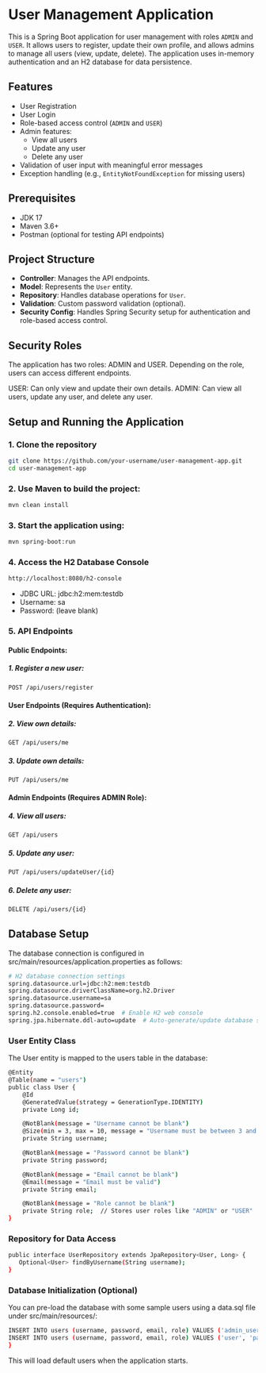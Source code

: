 # User Management Application

This is a Spring Boot application for user management with roles `ADMIN` and `USER`. It allows users to register, update their own profile, and allows admins to manage all users (view, update, delete). The application uses in-memory authentication and an H2 database for data persistence.

## Features

- User Registration
- User Login
- Role-based access control (`ADMIN` and `USER`)
- Admin features:
    - View all users
    - Update any user
    - Delete any user
- Validation of user input with meaningful error messages
- Exception handling (e.g., `EntityNotFoundException` for missing users)

## Prerequisites

- JDK 17
- Maven 3.6+
- Postman (optional for testing API endpoints)

## Project Structure

- **Controller**: Manages the API endpoints.
- **Model**: Represents the `User` entity.
- **Repository**: Handles database operations for `User`.
- **Validation**: Custom password validation (optional).
- **Security Config**: Handles Spring Security setup for authentication and role-based access control.

## Security Roles
The application has two roles: ADMIN and USER. Depending on the role, users can access different endpoints.

USER: Can only view and update their own details.
ADMIN: Can view all users, update any user, and delete any user.

## Setup and Running the Application

### 1. Clone the repository
```bash
git clone https://github.com/your-username/user-management-app.git
cd user-management-app
```
### 2. Use Maven to build the project:
```bash
mvn clean install
```
### 3. Start the application using:
```bash
mvn spring-boot:run
```
### 4. Access the H2 Database Console
```bash
http://localhost:8080/h2-console
```
- JDBC URL: jdbc:h2:mem:testdb
- Username: sa
- Password: (leave blank)
### 5. API Endpoints
#### Public Endpoints:
##### 1. Register a new user:
```bash
POST /api/users/register
```
#### User Endpoints (Requires Authentication):
##### 2. View own details:
```bash
GET /api/users/me
```
##### 3. Update own details:
```bash
PUT /api/users/me
```
#### Admin Endpoints (Requires ADMIN Role):
##### 4. View all users:
```bash
GET /api/users
```
##### 5. Update any user:
```bash
PUT /api/users/updateUser/{id}
```
##### 6. Delete any user:
```bash
DELETE /api/users/{id}
```

## Database Setup
The database connection is configured in src/main/resources/application.properties as follows:
```bash
# H2 database connection settings
spring.datasource.url=jdbc:h2:mem:testdb
spring.datasource.driverClassName=org.h2.Driver
spring.datasource.username=sa
spring.datasource.password=
spring.h2.console.enabled=true  # Enable H2 web console
spring.jpa.hibernate.ddl-auto=update  # Auto-generate/update database schema
```
### User Entity Class
The User entity is mapped to the users table in the database:
```bash
@Entity
@Table(name = "users")
public class User {
    @Id
    @GeneratedValue(strategy = GenerationType.IDENTITY)
    private Long id;

    @NotBlank(message = "Username cannot be blank")
    @Size(min = 3, max = 10, message = "Username must be between 3 and 10 characters")
    private String username;

    @NotBlank(message = "Password cannot be blank")
    private String password;

    @NotBlank(message = "Email cannot be blank")
    @Email(message = "Email must be valid")
    private String email;

    @NotBlank(message = "Role cannot be blank")
    private String role;  // Stores user roles like "ADMIN" or "USER"
}
```
### Repository for Data Access
```bash
public interface UserRepository extends JpaRepository<User, Long> {
   Optional<User> findByUsername(String username);
}
```
### Database Initialization (Optional)
You can pre-load the database with some sample users using a data.sql file under src/main/resources/:
```bash
INSERT INTO users (username, password, email, role) VALUES ('admin_user', 'adminpass123', 'admin@example.com', 'ADMIN');
INSERT INTO users (username, password, email, role) VALUES ('user', 'password123', 'user@example.com', 'USER');
}
```
This will load default users when the application starts.

